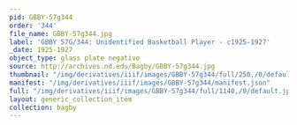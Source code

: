 ```yaml
---
pid: GBBY-57g344
order: '344'
file_name: GBBY-57g344.jpg
label: 'GBBY 57G/344: Unidentified Basketball Player - c1925-1927'
_date: 1925-1927
object_type: glass plate negative
source: http://archives.nd.edu/Bagby/GBBY-57g344.jpg
thumbnail: "/img/derivatives/iiif/images/GBBY-57g344/full/250,/0/default.jpg"
manifest: "/img/derivatives/iiif/images/GBBY-57g344/manifest.json"
full: "/img/derivatives/iiif/images/GBBY-57g344/full/1140,/0/default.jpg"
layout: generic_collection_item
collection: bagby
---
```

